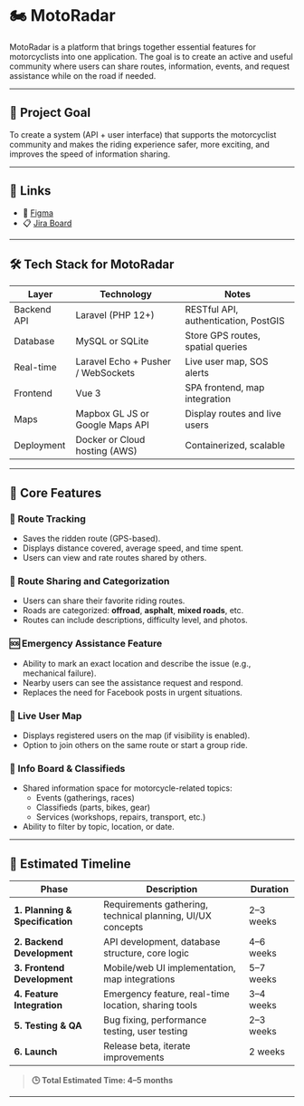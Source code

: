 # 🏍️ MotoRadar

MotoRadar is a platform that brings together essential features for motorcyclists into one application. The goal is to create an active and useful community where users can share routes, information, events, and request assistance while on the road if needed.

---

## 🚀 Project Goal

To create a system (API + user interface) that supports the motorcyclist community and makes the riding experience safer, more exciting, and improves the speed of information sharing.

---

## 🔗 Links

- 🎨 [Figma](https://www.figma.com/design/TGvAjL17XIaSoKemeAOeQO/FINAL_PROJECT?node-id=0-1&p=f&t=bNDEiI4frhEMroet-0)
- 📋 [Jira Board](https://silverreinart01-1760074771033.atlassian.net/jira/software/projects/SMS/boards/1)

---

## 🛠️ Tech Stack for MotoRadar

| Layer       | Technology                                       | Notes                                |
| ----------- | ------------------------------------------------ | ------------------------------------ |
| Backend API | Laravel (PHP 12+)                                | RESTful API, authentication, PostGIS |
| Database    | MySQL or SQLite                                  | Store GPS routes, spatial queries    |
| Real-time   | Laravel Echo + Pusher / WebSockets               | Live user map, SOS alerts            |
| Frontend    | Vue 3                                            | SPA frontend, map integration        |
| Maps        | Mapbox GL JS or Google Maps API                  | Display routes and live users        |
| Deployment  | Docker or Cloud hosting (AWS)                    | Containerized, scalable              |

---

## 🔧 Core Features

### 📍 Route Tracking
- Saves the ridden route (GPS-based).
- Displays distance covered, average speed, and time spent.
- Users can view and rate routes shared by others.

### 🧭 Route Sharing and Categorization
- Users can share their favorite riding routes.
- Roads are categorized: **offroad**, **asphalt**, **mixed roads**, etc.
- Routes can include descriptions, difficulty level, and photos.

### 🆘 Emergency Assistance Feature
- Ability to mark an exact location and describe the issue (e.g., mechanical failure).
- Nearby users can see the assistance request and respond.
- Replaces the need for Facebook posts in urgent situations.

### 👥 Live User Map
- Displays registered users on the map (if visibility is enabled).
- Option to join others on the same route or start a group ride.

### 📢 Info Board & Classifieds
- Shared information space for motorcycle-related topics:
  - Events (gatherings, races)
  - Classifieds (parts, bikes, gear)
  - Services (workshops, repairs, transport, etc.)
- Ability to filter by topic, location, or date.

---

## 📅 Estimated Timeline

| Phase                          | Description                                                  | Duration         |
|-------------------------------|--------------------------------------------------------------|------------------|
| **1. Planning & Specification**| Requirements gathering, technical planning, UI/UX concepts  | 2–3 weeks        |
| **2. Backend Development**     | API development, database structure, core logic             | 4–6 weeks        |
| **3. Frontend Development**    | Mobile/web UI implementation, map integrations              | 5–7 weeks        |
| **4. Feature Integration**     | Emergency feature, real-time location, sharing tools        | 3–4 weeks        |
| **5. Testing & QA**            | Bug fixing, performance testing, user testing               | 2–3 weeks        |
| **6. Launch**                  | Release beta, iterate improvements                          | 2 weeks          |

> **🕒 Total Estimated Time: 4–5 months**

---
